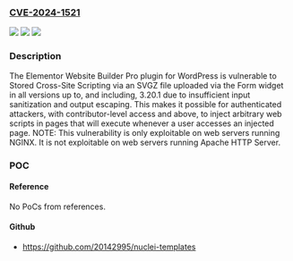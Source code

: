 ### [CVE-2024-1521](https://cve.mitre.org/cgi-bin/cvename.cgi?name=CVE-2024-1521)
![](https://img.shields.io/static/v1?label=Product&message=Elementor%20Website%20Builder%20Pro&color=blue)
![](https://img.shields.io/static/v1?label=Version&message=*%3C%3D%203.20.1%20&color=brighgreen)
![](https://img.shields.io/static/v1?label=Vulnerability&message=CWE-79%20Improper%20Neutralization%20of%20Input%20During%20Web%20Page%20Generation%20('Cross-site%20Scripting')&color=brighgreen)

### Description

The Elementor Website Builder Pro plugin for WordPress is vulnerable to Stored Cross-Site Scripting via an SVGZ file uploaded via the Form widget in all versions up to, and including, 3.20.1 due to insufficient input sanitization and output escaping. This makes it possible for authenticated attackers, with contributor-level access and above, to inject arbitrary web scripts in pages that will execute whenever a user accesses an injected page. NOTE: This vulnerability is only exploitable on web servers running NGINX. It is not exploitable on web servers running Apache HTTP Server.

### POC

#### Reference
No PoCs from references.

#### Github
- https://github.com/20142995/nuclei-templates

